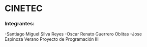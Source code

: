 # CINETEC
### Integrantes:
-Santiago Miguel Silva Reyes
-Oscar Renato Guerrero Oblitas
-Jose Espinoza Verano
Proyecto de Programación III
